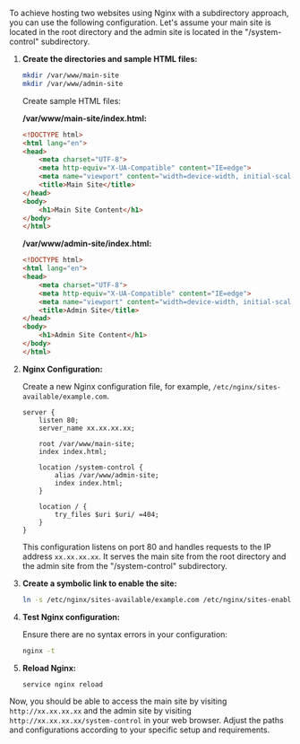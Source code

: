To achieve hosting two websites using Nginx with a subdirectory approach, you can use the following configuration. Let's assume your main site is located in the root directory and the admin site is located in the "/system-control" subdirectory.

1. **Create the directories and sample HTML files:**

   ```bash
   mkdir /var/www/main-site
   mkdir /var/www/admin-site
   ```

   Create sample HTML files:

   **/var/www/main-site/index.html:**

   ```html
   <!DOCTYPE html>
   <html lang="en">
   <head>
       <meta charset="UTF-8">
       <meta http-equiv="X-UA-Compatible" content="IE=edge">
       <meta name="viewport" content="width=device-width, initial-scale=1.0">
       <title>Main Site</title>
   </head>
   <body>
       <h1>Main Site Content</h1>
   </body>
   </html>
   ```

   **/var/www/admin-site/index.html:**

   ```html
   <!DOCTYPE html>
   <html lang="en">
   <head>
       <meta charset="UTF-8">
       <meta http-equiv="X-UA-Compatible" content="IE=edge">
       <meta name="viewport" content="width=device-width, initial-scale=1.0">
       <title>Admin Site</title>
   </head>
   <body>
       <h1>Admin Site Content</h1>
   </body>
   </html>
   ```

2. **Nginx Configuration:**

   Create a new Nginx configuration file, for example, `/etc/nginx/sites-available/example.com`.

   ```nginx
   server {
       listen 80;
       server_name xx.xx.xx.xx;

       root /var/www/main-site;
       index index.html;

       location /system-control {
           alias /var/www/admin-site;
           index index.html;
       }

       location / {
           try_files $uri $uri/ =404;
       }
   }
   ```

   This configuration listens on port 80 and handles requests to the IP address `xx.xx.xx.xx`. It serves the main site from the root directory and the admin site from the "/system-control" subdirectory.

3. **Create a symbolic link to enable the site:**

   ```bash
   ln -s /etc/nginx/sites-available/example.com /etc/nginx/sites-enabled/
   ```

4. **Test Nginx configuration:**

   Ensure there are no syntax errors in your configuration:

   ```bash
   nginx -t
   ```

5. **Reload Nginx:**

   ```bash
   service nginx reload
   ```

Now, you should be able to access the main site by visiting `http://xx.xx.xx.xx` and the admin site by visiting `http://xx.xx.xx.xx/system-control` in your web browser. Adjust the paths and configurations according to your specific setup and requirements.